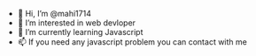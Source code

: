 - 👋 Hi, I’m @mahi1714
- 👀 I’m interested in web devloper
- 🌱 I’m currently learning Javascript
- 📫 If you need any javascript problem you can contact with me

<!---
mahi1714/mahi1714 is a ✨ special ✨ repository because its `README.md` (this file) appears on your GitHub profile.
You can click the Preview link to take a look at your changes.
--->
